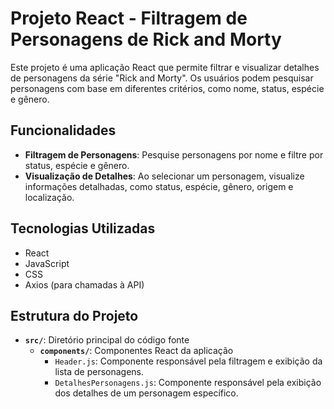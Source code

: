 # Projeto React - Filtragem de Personagens de Rick and Morty

Este projeto é uma aplicação React que permite filtrar e visualizar detalhes de personagens da série "Rick and Morty". Os usuários podem pesquisar personagens com base em diferentes critérios, como nome, status, espécie e gênero.

## Funcionalidades

- **Filtragem de Personagens**: Pesquise personagens por nome e filtre por status, espécie e gênero.
- **Visualização de Detalhes**: Ao selecionar um personagem, visualize informações detalhadas, como status, espécie, gênero, origem e localização.

## Tecnologias Utilizadas

- React
- JavaScript
- CSS
- Axios (para chamadas à API)

## Estrutura do Projeto

- **`src/`**: Diretório principal do código fonte
  - **`components/`**: Componentes React da aplicação
    - `Header.js`: Componente responsável pela filtragem e exibição da lista de personagens.
    - `DetalhesPersonagens.js`: Componente responsável pela exibição dos detalhes de um personagem específico.